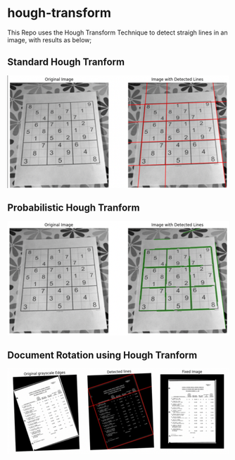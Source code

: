 # hough-transform
This Repo uses the Hough Transform Technique to detect straigh lines in an image, with results as below;

## Standard Hough Tranform
![Results of Standard Hough Transform](results/standard_hough.png)

## Probabilistic Hough Tranform
![Results of Probabilistic Hough Transform](results/probabilistic_hough.png)

## Document Rotation using Hough Tranform
![Results of Document Alignment Correction](results/doc_rotation.png)


